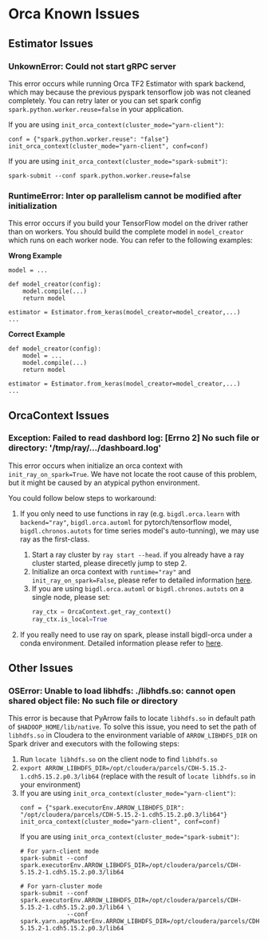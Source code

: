 # Orca Known Issues

## **Estimator Issues**

### **UnkownError: Could not start gRPC server**

This error occurs while running Orca TF2 Estimator with spark backend, which may because the previous pyspark tensorflow job was not cleaned completely. You can retry later or you can set spark config `spark.python.worker.reuse=false` in your application.

If you are using `init_orca_context(cluster_mode="yarn-client")`: 
   ```
   conf = {"spark.python.worker.reuse": "false"}
   init_orca_context(cluster_mode="yarn-client", conf=conf)
   ```
   If you are using `init_orca_context(cluster_mode="spark-submit")`:
   ```
   spark-submit --conf spark.python.worker.reuse=false
   ```

### **RuntimeError: Inter op parallelism cannot be modified after initialization**

This error occurs if you build your TensorFlow model on the driver rather than on workers. You should build the complete model in `model_creator` which runs on each worker node. You can refer to the following examples:
   
**Wrong Example**
   ```
   model = ... 

   def model_creator(config):
       model.compile(...)
       return model

   estimator = Estimator.from_keras(model_creator=model_creator,...)
   ...
   ```

**Correct Example**
   ```
   def model_creator(config):
       model = ...
       model.compile(...)
       return model

   estimator = Estimator.from_keras(model_creator=model_creator,...)
   ...
   ```

## **OrcaContext Issues**

### **Exception: Failed to read dashbord log: [Errno 2] No such file or directory: '/tmp/ray/.../dashboard.log'**

This error occurs when initialize an orca context with `init_ray_on_spark=True`. We have not locate the root cause of this problem, but it might be caused by an atypical python environment.

You could follow below steps to workaround:

1. If you only need to use functions in ray (e.g. `bigdl.orca.learn` with `backend="ray"`, `bigdl.orca.automl` for pytorch/tensorflow model, `bigdl.chronos.autots` for time series model's auto-tunning), we may use ray as the first-class.

   1. Start a ray cluster by `ray start --head`. if you already have a ray cluster started, please direcetly jump to step 2.
   2. Initialize an orca context with `runtime="ray"` and `init_ray_on_spark=False`, please refer to detailed information [here](./orca-context.html).
   3. If you are using `bigdl.orca.automl` or `bigdl.chronos.autots` on a single node, please set:
      ```python
      ray_ctx = OrcaContext.get_ray_context()
      ray_ctx.is_local=True
      ```

2. If you really need to use ray on spark, please install bigdl-orca under a conda environment. Detailed information please refer to [here](./orca.html).

## **Other Issues**

### **OSError: Unable to load libhdfs: ./libhdfs.so: cannot open shared object file: No such file or directory**

This error is because that PyArrow fails to locate `libhdfs.so` in default path of `$HADOOP_HOME/lib/native`.
To solve this issue, you need to set the path of `libhdfs.so` in Cloudera to the environment variable of `ARROW_LIBHDFS_DIR` on Spark driver and executors with the following steps:

1. Run `locate libhdfs.so` on the client node to find `libhdfs.so`
2. `export ARROW_LIBHDFS_DIR=/opt/cloudera/parcels/CDH-5.15.2-1.cdh5.15.2.p0.3/lib64` (replace with the result of `locate libhdfs.so` in your environment)
3. If you are using `init_orca_context(cluster_mode="yarn-client")`:
   ```
   conf = {"spark.executorEnv.ARROW_LIBHDFS_DIR": "/opt/cloudera/parcels/CDH-5.15.2-1.cdh5.15.2.p0.3/lib64"}
   init_orca_context(cluster_mode="yarn-client", conf=conf)
   ```
   If you are using `init_orca_context(cluster_mode="spark-submit")`:
   ```
   # For yarn-client mode
   spark-submit --conf spark.executorEnv.ARROW_LIBHDFS_DIR=/opt/cloudera/parcels/CDH-5.15.2-1.cdh5.15.2.p0.3/lib64

   # For yarn-cluster mode
   spark-submit --conf spark.executorEnv.ARROW_LIBHDFS_DIR=/opt/cloudera/parcels/CDH-5.15.2-1.cdh5.15.2.p0.3/lib64 \
                --conf spark.yarn.appMasterEnv.ARROW_LIBHDFS_DIR=/opt/cloudera/parcels/CDH-5.15.2-1.cdh5.15.2.p0.3/lib64
